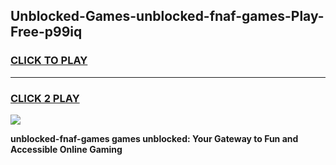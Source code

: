 
## Unblocked-Games-unblocked-fnaf-games-Play-Free-p99iq
<h3>
<a href="https://premium76.site?title=unblocked-fnaf-games&ref=22A">CLICK TO PLAY</a></h3>
<hr>

<h3>
<a href="https://premium76.site?title=unblocked-fnaf-games&ref=22A">CLICK 2 PLAY</a>
  
</h3>

<a href="https://premium76.site?title=unblocked-fnaf-games&ref=22A"><img src="https://clearcache.store/games.png"></a>


**unblocked-fnaf-games games unblocked: Your Gateway to Fun and Accessible Online Gaming**
